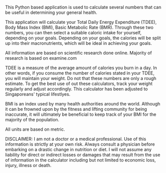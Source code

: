 This Python based application is used to calculate several numbers that can be useful in determining your general health.

This application will calculate your Total Daily Energy Expenditure (TDEE), Body Mass Index (BMI), Basic Metabolic Rate (BMR).
Through these two numbers, you can then select a suitable caloric intake for yourself, depending on your goals.
Depending on your goals, the calories will be split up into their macronutrients, which will be ideal in achieving your goals.

All information are based on scientific research done online. Majority of research is based on examine.com



TDEE is a measure of the average amount of calories you burn in a day. In other words, if you consume the number of calories stated in your TDEE, you will maintain your weight.
Do not that these numbers are only a rough estimate. To get the best use of out these calculators, track your weight regularly and adjust accordingly.
This calculator has been adjusted to Singaporeans' typical lifestlyes.

BMI is an index used by many health authorities around the world. Although it can be frowned upon by the fitness and lifting community for being inaccurate, it will ultimately be beneficial to keep track of your BMI for the majority of the population.

All units are based on metric.





DISCLAIMER: I am not a doctor or a medical professional. 
Use of this information is strictly at your own risk. 
Always consult a physician before embarking on a drastic change in nutrition or diet.
I will not assume any liability for direct or indirect losses or damages that may result from the use of information in the calculator including but not limited to economic loss, injury, illness or death.